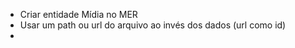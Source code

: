 

- Criar entidade Mídia no MER
- Usar um path ou url do arquivo ao invés dos dados (url como id)
- 